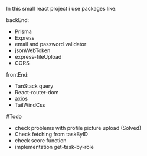 In this small react project i use packages like:

backEnd:

- Prisma
- Express
- email and password validator
- jsonWebToken
- express-fileUpload 
- CORS

frontEnd:

- TanStack query
- React-router-dom
- axios
- TailWindCss

#Todo
- check problems with profile picture upload (Solved)
- Check fetching from taskByID
- check score function
- implementation get-task-by-role
